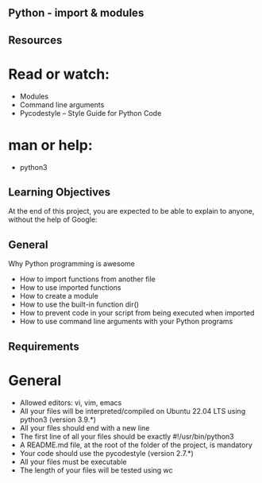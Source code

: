 ## Python - import & modules
## Resources
# Read or watch:
- Modules
- Command line arguments
- Pycodestyle – Style Guide for Python Code
# man or help:
- python3
## Learning Objectives
At the end of this project, you are expected to be able to explain to anyone, without the help of Google:
## General
Why Python programming is awesome
- How to import functions from another file
- How to use imported functions
- How to create a module
- How to use the built-in function dir()
- How to prevent code in your script from being executed when imported
- How to use command line arguments with your Python programs
## Requirements
# General
- Allowed editors: vi, vim, emacs
- All your files will be interpreted/compiled on Ubuntu 22.04 LTS using python3 (version 3.9.*)
- All your files should end with a new line
- The first line of all your files should be exactly #!/usr/bin/python3
- A README.md file, at the root of the folder of the project, is mandatory
- Your code should use the pycodestyle (version 2.7.*)
- All your files must be executable
- The length of your files will be tested using wc
